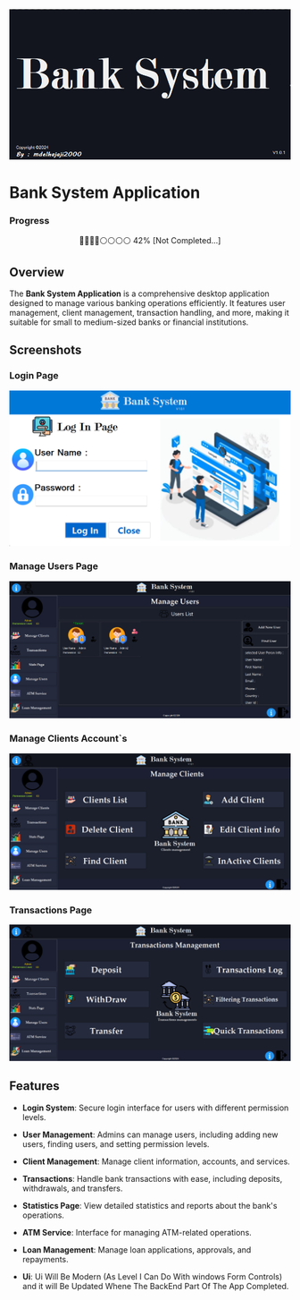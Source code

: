 <div align="center">
<img src="BankSystemScreens/splashScreen.png">
</div>

# Bank System Application

### Progress
<div align="Center">
🔵🔵🔵🔵⚪⚪⚪⚪ 42%  [Not Completed...]
</div>

## Overview

The **Bank System Application** is a comprehensive desktop application designed to manage various banking operations efficiently. It features user management, client management, transaction handling, and more, making it suitable for small to medium-sized banks or financial institutions.

## Screenshots

### Login Page
![Manage Users](BankSystemScreens/Screenshot-2024-09-01-062915.png)

### Manage Users Page
![Login Page](BankSystemScreens/Screenshot-2024-09-01-063037.png)

### Manage Clients Account`s
![Manage Clients](BankSystemScreens/manageClientsnew.png)

### Transactions Page
![Manage Clients](BankSystemScreens/TransactionsScreen.png)


## Features

- **Login System**: Secure login interface for users with different permission levels.
- **User Management**: Admins can manage users, including adding new users, finding users, and setting permission levels.
- **Client Management**: Manage client information, accounts, and services.
- **Transactions**: Handle bank transactions with ease, including deposits, withdrawals, and transfers.
- **Statistics Page**: View detailed statistics and reports about the bank's operations.
- **ATM Service**: Interface for managing ATM-related operations.
- **Loan Management**: Manage loan applications, approvals, and repayments.

- **Ui**: Ui Will Be Modern (As Level I Can Do With windows Form Controls) and it will Be Updated Whene The BackEnd Part Of The App Completed.
<!-- Installation Will Be Ready Whene The project Were Completed and Finished 
## Installation

1. **Clone the repository**:
    ```bash
    git clone https://github.com/yourusername/bank-system.git
    ```

2. **Navigate to the project directory**:
    ```bash
    cd bank-system
    ```

3. **Build the application**:
    Open the solution in Visual Studio and build the project.

4. **Run the application**:
    Execute the application from Visual Studio or navigate to the output directory and run the executable.

## Usage

- **Login**: Use your credentials to log in. Permissions determine the access level.
- **Manage Users**: Accessible only to users with admin permissions. Add, edit, or delete users.
- **Transactions**: Accessible to authorized users. Perform banking operations like deposits, withdrawals, and transfers.
- **Statistics**: View various reports and statistics related to banking operations.
- **Loan Management**: Handle loan-related activities, including application approval and monitoring repayments.

## Contributing

Contributions are welcome! Please fork the repository and create a pull request with your changes. Make sure to follow the coding conventions and include appropriate documentation.

## License

This project is licensed under the MIT License - see the [LICENSE](LICENSE) file for details.

## Contact

For any inquiries or support, please contact [Your Name] at [your.email@example.com].
-->

